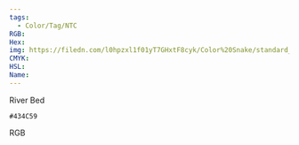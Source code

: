 ```yaml
---
tags:
  - Color/Tag/NTC
RGB:
Hex:
img: https://filedn.com/l0hpzxl1f01yT7GHxtF8cyk/Color%20Snake/standard_csv_to_svg//434C59.svg
CMYK:
HSL:
Name:
---
```

River Bed
```palette
#434C59
```
RGB
